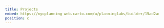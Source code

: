 ```yaml
---
title: Projects
embed: https://nycplanning-web.carto.com/u/planninglabs/builder/15ad2ac2-020b-45cf-926b-b8ff3cbecf6c/embed
position: c
---
```

